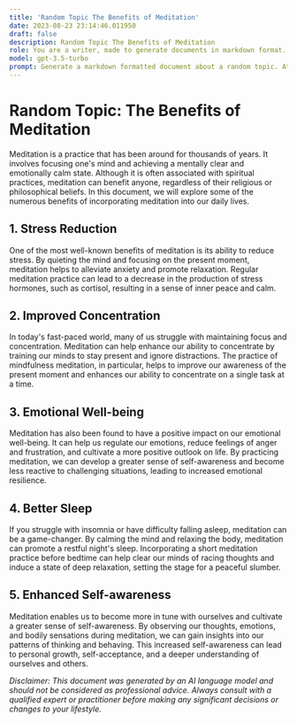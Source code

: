 ```yaml
---
title: 'Random Topic The Benefits of Meditation'
date: 2023-08-23 23:14:46.011950
draft: false
description: Random Topic The Benefits of Meditation
role: You are a writer, made to generate documents in markdown format. It is very important that all of the documents you generate are in valid markdown format.
model: gpt-3.5-turbo
prompt: Generate a markdown formatted document about a random topic. At the bottom, include a disclaimer explaining that the document was generated by you. The first line of the document should be the title. Make sure that the entire document is in proper markdown format, using a mix of various tags to make the document visually appealing.
---
```


# Random Topic: The Benefits of Meditation 

Meditation is a practice that has been around for thousands of years. It involves focusing one's mind and achieving a mentally clear and emotionally calm state. Although it is often associated with spiritual practices, meditation can benefit anyone, regardless of their religious or philosophical beliefs. In this document, we will explore some of the numerous benefits of incorporating meditation into our daily lives.

## 1. Stress Reduction
One of the most well-known benefits of meditation is its ability to reduce stress. By quieting the mind and focusing on the present moment, meditation helps to alleviate anxiety and promote relaxation. Regular meditation practice can lead to a decrease in the production of stress hormones, such as cortisol, resulting in a sense of inner peace and calm.

## 2. Improved Concentration
In today's fast-paced world, many of us struggle with maintaining focus and concentration. Meditation can help enhance our ability to concentrate by training our minds to stay present and ignore distractions. The practice of mindfulness meditation, in particular, helps to improve our awareness of the present moment and enhances our ability to concentrate on a single task at a time.

## 3. Emotional Well-being
Meditation has also been found to have a positive impact on our emotional well-being. It can help us regulate our emotions, reduce feelings of anger and frustration, and cultivate a more positive outlook on life. By practicing meditation, we can develop a greater sense of self-awareness and become less reactive to challenging situations, leading to increased emotional resilience.

## 4. Better Sleep
If you struggle with insomnia or have difficulty falling asleep, meditation can be a game-changer. By calming the mind and relaxing the body, meditation can promote a restful night's sleep. Incorporating a short meditation practice before bedtime can help clear our minds of racing thoughts and induce a state of deep relaxation, setting the stage for a peaceful slumber.

## 5. Enhanced Self-awareness
Meditation enables us to become more in tune with ourselves and cultivate a greater sense of self-awareness. By observing our thoughts, emotions, and bodily sensations during meditation, we can gain insights into our patterns of thinking and behaving. This increased self-awareness can lead to personal growth, self-acceptance, and a deeper understanding of ourselves and others.

*Disclaimer: This document was generated by an AI language model and should not be considered as professional advice. Always consult with a qualified expert or practitioner before making any significant decisions or changes to your lifestyle.*
